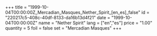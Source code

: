 +++
title = "1999-10-04T00:00:00Z_Mercadian_Masques_Nether_Spirit_[en_es]_false"
id = "220217c5-408c-40df-8133-da16b13d4f21"
date = "1999-10-04T00:00:00Z"
name = "Nether Spirit"
lang = ["en","es"]
price = "1.00"
quantity = 5
foil = false
set = "Mercadian Masques"
+++
